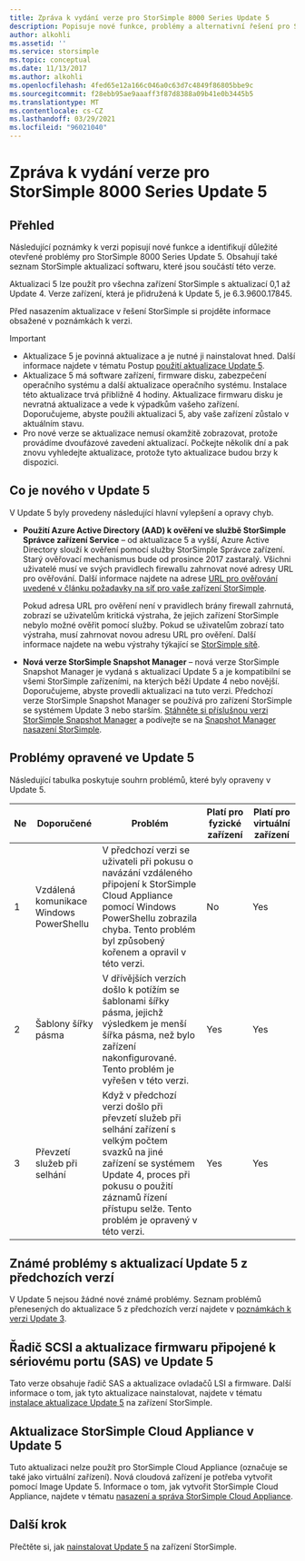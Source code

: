```yaml
---
title: Zpráva k vydání verze pro StorSimple 8000 Series Update 5
description: Popisuje nové funkce, problémy a alternativní řešení pro StorSimple 8000 Series Update 5.
author: alkohli
ms.assetid: ''
ms.service: storsimple
ms.topic: conceptual
ms.date: 11/13/2017
ms.author: alkohli
ms.openlocfilehash: 4fed65e12a166c046a0c63d7c4849f86805bbe9c
ms.sourcegitcommit: f28ebb95ae9aaaff3f87d8388a09b41e0b3445b5
ms.translationtype: MT
ms.contentlocale: cs-CZ
ms.lasthandoff: 03/29/2021
ms.locfileid: "96021040"
---
```

# <a name="storsimple-8000-series-update-5-release-notes"></a>Zpráva k vydání verze pro StorSimple 8000 Series Update 5

## <a name="overview"></a>Přehled

Následující poznámky k verzi popisují nové funkce a identifikují důležité otevřené problémy pro StorSimple 8000 Series Update 5. Obsahují také seznam StorSimple aktualizací softwaru, které jsou součástí této verze.

Aktualizaci 5 lze použít pro všechna zařízení StorSimple s aktualizací 0,1 až Update 4. Verze zařízení, která je přidružená k Update 5, je 6.3.9600.17845.

Před nasazením aktualizace v řešení StorSimple si projděte informace obsažené v poznámkách k verzi.

> [!IMPORTANT]
> * Aktualizace 5 je povinná aktualizace a je nutné ji nainstalovat hned. Další informace najdete v tématu Postup [použití aktualizace Update 5](storsimple-8000-install-update-5.md).
> * Aktualizace 5 má software zařízení, firmware disku, zabezpečení operačního systému a další aktualizace operačního systému. Instalace této aktualizace trvá přibližně 4 hodiny. Aktualizace firmwaru disku je nevratná aktualizace a vede k výpadkům vašeho zařízení. Doporučujeme, abyste použili aktualizaci 5, aby vaše zařízení zůstalo v aktuálním stavu.
> * Pro nové verze se aktualizace nemusí okamžitě zobrazovat, protože provádíme dvoufázové zavedení aktualizací. Počkejte několik dní a pak znovu vyhledejte aktualizace, protože tyto aktualizace budou brzy k dispozici.

## <a name="whats-new-in-update-5"></a>Co je nového v Update 5

V Update 5 byly provedeny následující hlavní vylepšení a opravy chyb.

* **Použití Azure Active Directory (AAD) k ověření ve službě StorSimple Správce zařízení Service** – od aktualizace 5 a vyšší, Azure Active Directory slouží k ověření pomocí služby StorSimple Správce zařízení. Starý ověřovací mechanismus bude od prosince 2017 zastaralý. Všichni uživatelé musí ve svých pravidlech firewallu zahrnovat nové adresy URL pro ověřování. Další informace najdete na adrese [URL pro ověřování uvedené v článku požadavky na síť pro vaše zařízení StorSimple](storsimple-8000-system-requirements.md#url-patterns-for-azure-portal).

    Pokud adresa URL pro ověření není v pravidlech brány firewall zahrnutá, zobrazí se uživatelům kritická výstraha, že jejich zařízení StorSimple nebylo možné ověřit pomocí služby. Pokud se uživatelům zobrazí tato výstraha, musí zahrnovat novou adresu URL pro ověření. Další informace najdete na webu výstrahy týkající se [StorSimple sítě](storsimple-8000-manage-alerts.md#networking-alerts).

* **Nová verze StorSimple Snapshot Manager** – nová verze StorSimple Snapshot Manager je vydaná s aktualizací Update 5 a je kompatibilní se všemi StorSimple zařízeními, na kterých běží Update 4 nebo novější. Doporučujeme, abyste provedli aktualizaci na tuto verzi. Předchozí verze StorSimple Snapshot Manager se používá pro zařízení StorSimple se systémem Update 3 nebo starším. [Stáhněte si příslušnou verzi StorSimple Snapshot Manager](https://www.microsoft.com/en-us/download/details.aspx?id=44220) a podívejte se na [Snapshot Manager nasazení StorSimple](storsimple-snapshot-manager-deployment.md).


## <a name="issues-fixed-in-update-5"></a>Problémy opravené ve Update 5

Následující tabulka poskytuje souhrn problémů, které byly opraveny v Update 5.

| Ne | Doporučené | Problém | Platí pro fyzické zařízení | Platí pro virtuální zařízení |
| --- | --- | --- | --- | --- |
| 1 |Vzdálená komunikace Windows PowerShellu |V předchozí verzi se uživateli při pokusu o navázání vzdáleného připojení k StorSimple Cloud Appliance pomocí Windows PowerShellu zobrazila chyba. Tento problém byl způsobený kořenem a opravil v této verzi. |No |Yes |
| 2 |Šablony šířky pásma |V dřívějších verzích došlo k potížím se šablonami šířky pásma, jejichž výsledkem je menší šířka pásma, než bylo zařízení nakonfigurované. Tento problém je vyřešen v této verzi. |Yes |Yes |
| 3 |Převzetí služeb při selhání |Když v předchozí verzi došlo při převzetí služeb při selhání zařízení s velkým počtem svazků na jiné zařízení se systémem Update 4, proces při pokusu o použití záznamů řízení přístupu selže. Tento problém je opravený v této verzi. |Yes |Yes |



## <a name="known-issues-in-update-5-from-previous-releases"></a>Známé problémy s aktualizací Update 5 z předchozích verzí

V Update 5 nejsou žádné nové známé problémy. Seznam problémů přenesených do aktualizace 5 z předchozích verzí najdete v [poznámkách k verzi Update 3](storsimple-update3-release-notes.md#known-issues-in-update-3).

## <a name="serial-attached-scsi-sas-controller-and-firmware-updates-in-update-5"></a>Řadič SCSI a aktualizace firmwaru připojené k sériovému portu (SAS) ve Update 5

Tato verze obsahuje řadič SAS a aktualizace ovladačů LSI a firmware. Další informace o tom, jak tyto aktualizace nainstalovat, najdete v tématu [instalace aktualizace Update 5](storsimple-8000-install-update-5.md) na zařízení StorSimple.

## <a name="storsimple-cloud-appliance-updates-in-update-5"></a>Aktualizace StorSimple Cloud Appliance v Update 5

Tuto aktualizaci nelze použít pro StorSimple Cloud Appliance (označuje se také jako virtuální zařízení). Nová cloudová zařízení je potřeba vytvořit pomocí Image Update 5. Informace o tom, jak vytvořit StorSimple Cloud Appliance, najdete v tématu [nasazení a správa StorSimple Cloud Appliance](storsimple-8000-cloud-appliance-u2.md).

## <a name="next-step"></a>Další krok

Přečtěte si, jak [nainstalovat Update 5](storsimple-8000-install-update-5.md) na zařízení StorSimple.

